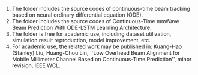 1. The folder includes the source codes of continuous-time beam tracking based on neural ordinary differential equation (ODE).
2. The folder includes the source codes of Continuous-Time mmWave Beam Prediction With ODE-LSTM Learning Architecture.
4. The folder is free for academic use, including dataset utilization, simulation result reproduction, model improvement, etc.
5. For academic use, the related work may be published in:
Kuang-Hao (Stanley) Liu, Huang-Chou Lin, ``Low Overhead Beam Alignment for Mobile Millimeter Channel Based on Continuous-Time Prediction'', minor revision, IEEE WCL.
